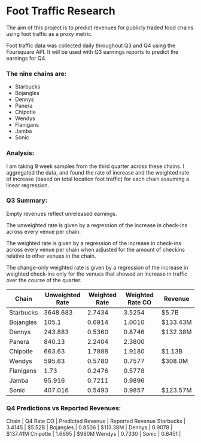 # Foot Traffic Research

The aim of this project is to predict revenues for publicly traded food chains using foot traffic as a proxy metric.

Foot traffic data was collected daily throughout Q3 and Q4 using the Foursquare API. It will be used with Q3 earnings reports to predict the earnings for Q4.

### The nine chains are:
- Starbucks
- Bojangles
- Dennys
- Panera
- Chipotle
- Wendys
- Flanigans
- Jamba
- Sonic


### Analysis:

I am taking 9 week samples from the third quarter across these chains. I aggregated the data, and found the rate of increase and the weighted rate of increase (based on total location foot traffic) for each chain assuming a linear regression.

### Q3 Summary:

Empty revenues reflect unreleased earnings.

The unweighted rate is given by a regression of the increase in check-ins across every venue per chain.

The weighted rate is given by a regression of the increase in check-ins across every venue per chain when adjusted for the amount of checkins relative to other venues in the chain.

The change-only weighted rate is given by a regression of the increase in weighted check-ins only for the venues that showed an increase in traffic over the course of the quarter.

Chain | Unweighted Rate | Weighted Rate | Weighted Rate CO |  Revenue
--- | --- | --- | --- | ---
Starbucks | 3648.683 | 2.7434 | 3.5254 | $5.7B
Bojangles | 105.1 | 0.6914 | 1.0010 | $133.43M
Dennys | 243.883 | 0.5360 | 0.8746 | $132.38M
Panera | 840.13 | 2.2404 | 2.3800 |
Chipotle | 663.63 | 1.7888 | 1.9180 | $1.13B
Wendys | 595.63 | 0.5780 | 0.7577 | $308.0M
Flanigans | 1.73 | 0.2476 | 0.5778 |
Jamba | 95.916 | 0.7211 | 0.9896 |
Sonic | 407.016 | 0.5493 | 0.9857 | $123.57M


### Q4 Predictions vs Reported Revenues:

Chain | Q4 Rate CO | Predicted Revenue | Reported Revenue
Starbucks | 3.4145 | $5.52B |
Bojangles | 0.8506 | $113.38M |
Dennys | 0.9078 | $137.41M
Chipotle | 1.6695 | $980M
Wendys | 0.7330 |
Sonic | 0.8451 |
